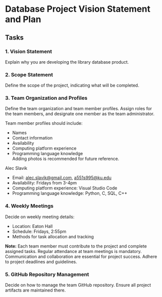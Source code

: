 # Database Project Vision Statement and Plan

## Tasks

### 1. Vision Statement
Explain why you are developing the library database product.

### 2. Scope Statement
Define the scope of the project, indicating what will be completed.

### 3. Team Organization and Profiles
Define the team organization and team member profiles. Assign roles for the team members, and designate one member as the team administrator. 

Team member profiles should include:
- Names
- Contact information
- Availability
- Computing platform experience
- Programming language knowledge  
Adding photos is recommended for future reference.

Alec Slavik
- Email: alec.slavik@gmail.com, a551s995@ku.edu
- Availability: Fridays from 3-4pm
- Computing platform experience: Visual Studio Code
- Programming language knowledge: Python, C, SQL, C++

### 4. Weekly Meetings
Decide on weekly meeting details:
- Location: Eaton Hall
- Schedule: Fridays, 2:55pm
- Methods for task allocation and tracking

**Note:** Each team member must contribute to the project and complete assigned tasks. Regular attendance at team meetings is mandatory. Communication and collaboration are essential for project success. Adhere to project deadlines and guidelines.

### 5. GitHub Repository Management
Decide on how to manage the team GitHub repository. Ensure all project artifacts are maintained there.
